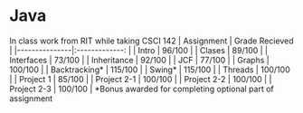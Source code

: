 # Java
In class work from RIT while taking CSCI 142
| Assignment    | Grade Recieved |
|---------------|:-------------: |
| Intro 		|	96/100		 |
| Clases 		|	89/100		 |
| Interfaces	| 	73/100       |
| Inheritance	| 	92/100		 |
| JCF	 		| 	77/100		 |
| Graphs 		| 	100/100		 |
| Backtracking*	| 	115/100		 |
| Swing* 		| 	115/100		 |
| Threads 		| 	100/100		 |
| Project 1		| 	85/100		 |
| Project 2-1	| 	100/100		 |
| Project 2-2	| 	100/100		 |
| Project 2-3	| 	100/100		 |
*Bonus awarded for completing optional part of assignment
